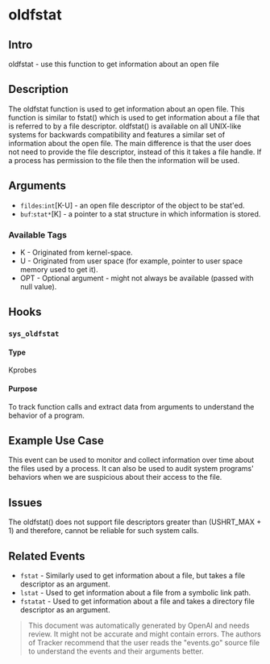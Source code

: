 
# oldfstat

## Intro
oldfstat - use this function to get information about an open file

## Description
The oldfstat function is used to get information about an open file. This function is similar to fstat() which is used to get information about a file that is referred to by a file descriptor. oldfstat() is available on all UNIX-like systems for backwards compatibility and features a similar set of information about the open file. The main difference is that the user does not need to provide the file descriptor, instead of this it takes a file handle. If a process has permission to the file then the information will be used.

## Arguments
* `fildes`:`int`[K-U] - an open file descriptor of the object to be stat'ed.
* `buf`:`stat*`[K] - a pointer to a stat structure in which information is stored.

### Available Tags
* K - Originated from kernel-space. 
* U - Originated from user space (for example, pointer to user space memory used to get it). 
* OPT - Optional argument - might not always be available (passed with null value).

## Hooks
### `sys_oldfstat`
#### Type
Kprobes
#### Purpose
To track function calls and extract data from arguments to understand the behavior of a program.

## Example Use Case
This event can be used to monitor and collect information over time about the files used by a process. It can also be used to audit system programs' behaviors when we are suspicious about their access to the file.

## Issues
The oldfstat() does not support file descriptors greater than (USHRT_MAX + 1) and therefore, cannot be reliable for such system calls.

## Related Events
* `fstat` - Similarly used to get information about a file, but takes a file descriptor as an argument. 
* `lstat` - Used to get information about a file from a symbolic link path.
* `fstatat` - Used to get information about a file and takes a directory file descriptor as an argument.

> This document was automatically generated by OpenAI and needs review. It might
> not be accurate and might contain errors. The authors of Tracker recommend that
> the user reads the "events.go" source file to understand the events and their
> arguments better.
